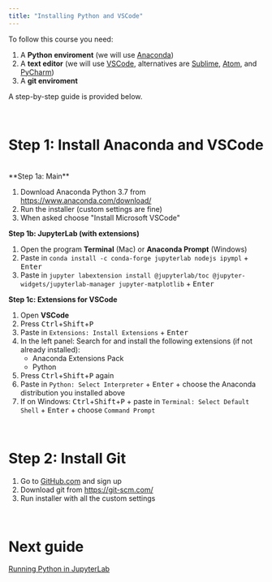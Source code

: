 ```yaml
---
title: "Installing Python and VSCode"
---
```


To follow this course you need:

1. A **Python enviroment** (we will use [Anaconda](https://www.anaconda.com))
2. A **text editor** (we will use [VSCode](https://code.visualstudio.com/), alternatives are [Sublime](https://www.sublimetext.com/), [Atom](https://atom.io/), and [PyCharm](https://www.jetbrains.com/pycharm/))
3. A **git enviroment**

A step-by-step guide is provided below.

<br>
  
# Step 1: Install Anaconda and VSCode
<br>
**Step 1a: Main**

1. Download Anaconda Python 3.7 from <https://www.anaconda.com/download/>
2. Run the installer (custom settings are fine)
3. When asked choose "Install Microsoft VSCode"

**Step 1b: JupyterLab (with extensions)**

1. Open the program **Terminal** (Mac) or **Anaconda Prompt** (Windows)
2. Paste in `conda install -c conda-forge jupyterlab nodejs ipympl` + <kbd>Enter</kbd>
3. Paste in `jupyter labextension install @jupyterlab/toc @jupyter-widgets/jupyterlab-manager jupyter-matplotlib` + <kbd>Enter</kbd>

**Step 1c: Extensions for VSCode**

1. Open **VSCode**
2. Press <kbd>Ctrl</kbd>+<kbd>Shift</kbd>+<kbd>P</kbd>
3. Paste in `Extensions: Install Extensions` + <kbd>Enter</kbd>
4. In the left panel: Search for and install the following extensions (if not already installed):
    * Anaconda Extensions Pack
    * Python  
5. Press <kbd>Ctrl</kbd>+<kbd>Shift</kbd>+<kbd>P</kbd> again
6. Paste in `Python: Select Interpreter` + <kbd>Enter</kbd> + choose the Anaconda distribution you installed above
7. If on Windows: <kbd>Ctrl</kbd>+<kbd>Shift</kbd>+<kbd>P</kbd> + paste in `Terminal: Select Default Shell` + <kbd>Enter</kbd> + choose `Command Prompt`

<br>

# Step 2: Install Git

1. Go to [GitHub.com](https://github.com/) and sign up
2. Download git from https://git-scm.com/
3. Run installer with all the custom settings

<br>

# Next guide

[Running Python in JupyterLab](/guides/jupyterlab)